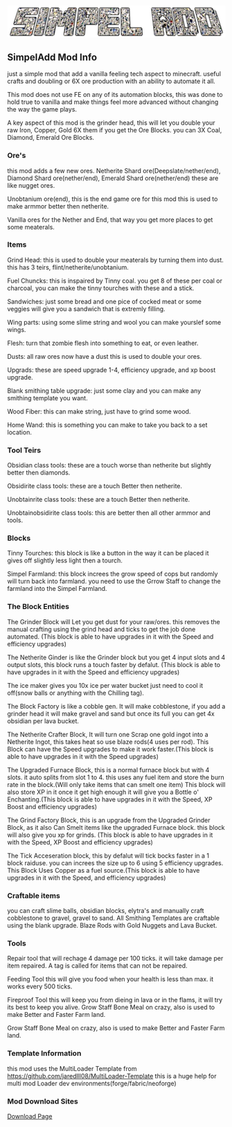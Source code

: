 ![LogoSimpelAdd.png](LogoSimpelAdd.png)

## SimpelAdd Mod Info
just a simple mod that add a vanilla feeling tech aspect to minecraft. useful crafts and doubling or 6X ore production with an ability to automate it all.

This mod does not use FE on any of its automation blocks, this was done to hold true to vanilla and make things feel more advanced without changing the way the game plays.

A key aspect of this mod is the grinder head, this will let you double your raw Iron, Copper, Gold 6X them if you get the Ore Blocks. you can 3X Coal, Diamond, Emerald Ore Blocks.

### Ore's
this mod adds a few new ores. Netherite Shard ore(Deepslate/nether/end), Diamond Shard ore(nether/end), Emerald Shard ore(nether/end) these are like nugget ores.

Unobtanium ore(end), this is the end game ore for this mod this is used to make armmor better then netherite.

Vanilla ores for the Nether and End, that way you get more places to get some meaterals.

### Items
Grind Head: this is used to double your meaterals by turning them into dust. this has 3 teirs, flint/netherite/unobtanium.

Fuel Chuncks: this is inspaired by Tinny coal. you get 8 of these per coal or charcoal, you can make the tinny tourches with these and a stick.

Sandwiches: just some bread and one pice of cocked meat or some veggies will give you a sandwich that is extremly filling.

Wing parts: using some slime string and wool you can make yourslef some wings.

Flesh: turn that zombie flesh into something to eat, or even leather.

Dusts: all raw ores now have a dust this is used to double your ores.

Upgrads: these are speed upgrade 1-4, efficiency upgrade, and xp boost upgrade.

Blank smithing table upgrade: just some clay and you can make any smithing template you want.

Wood Fiber: this can make string, just have to grind some wood.

Home Wand: this is something you can make to take you back to a set location.

### Tool Teirs
Obsidian class tools: these are a touch worse than netherite but slightly better then diamonds.

Obsidirite class tools: these are a touch Better then netherite.

Unobtainrite class tools: these are a touch Better then netherite.

Unobtainobsidirite class tools: this are better then all other armmor and tools.

### Blocks
Tinny Tourches: this block is like a button in the way it can be placed it gives off slightly less light then a tourch.

Simpel Farmland: this block increes the grow speed of cops but randomly will turn back into farmland. you need to use the Grrow Staff to change the farmland into the Simpel Farmland.

### The Block Entities

The Grinder Block will Let you get dust for your raw/ores. this removes the manual crafting using the grind head and ticks to get the job done automated. (This block is able to have upgrades in it with the Speed and efficiency upgrades)

The Netherite Ginder is like the Grinder block but you get 4 input slots and 4 output slots, this block runs a touch faster by defalut. (This block is able to have upgrades in it with the Speed and efficiency upgrades)

The ice maker gives you 10x ice per water bucket just need to cool it off(snow balls or anything with the Chilling tag).

The Block Factory is like a cobble gen. It will make cobblestone, if you add a grinder head it will make gravel and sand but once its full you can get 4x obsidian per lava bucket.

The Netherite Crafter Block, It will turn one Scrap one gold ingot into a Netherite Ingot, this takes heat so use blaze rods(4 uses per rod). This Block can have the Speed upgrades to make it work faster.(This block is able to have upgrades in it with the Speed upgrades)

The Upgraded Furnace Block, this is a normal furnace block but with 4 slots. it auto splits from slot 1 to 4. this uses any fuel item and store the burn rate in the block.(Will only take items that can smelt one item) This block will also store XP in it once it get high enough it will give you a Bottle o' Enchanting.(This block is able to have upgrades in it with the Speed, XP Boost and efficiency upgrades)

The Grind Factory Block, this is an upgrade from the Upgraded Grinder Block, as it also Can Smelt items like the upgraded Furnace block. this block will also give you xp for grinds. (This block is able to have upgrades in it with the Speed, XP Boost and efficiency upgrades)

The Tick Acceseration block, this by defalut will tick bocks faster in a 1 block raiduse. you can increes the size up to 6 using 5 efficiency upgrades. This Block Uses Copper as a fuel source.(This block is able to have upgrades in it with the Speed, and efficiency upgrades)

### Craftable items
you can craft slime balls, obsidian blocks, elytra's and manually craft cobblestone to gravel, gravel to sand. All Smithing Templates are craftable using the blank upgrade. Blaze Rods with Gold Nuggets and Lava Bucket.

### Tools
Repair tool that will rechage 4 damage per 100 ticks. it will take damage per item repaired. A tag is called for items that can not be repaired.

Feeding Tool this will give you food when your health is less than max. it works every 500 ticks.

Fireproof Tool this will keep you from dieing in lava or in the flams, it will try its best to keep you alive.
Grow Staff Bone Meal on crazy, also is used to make Better and Faster Farm land.

Grow Staff Bone Meal on crazy, also is used to make Better and Faster Farm land.


### Template Information
this mod uses the MultiLoader Template from https://github.com/jaredlll08/MultiLoader-Template this is a huge help for multi mod Loader dev environments(forge/fabric/neoforge)

### Mod Download Sites
[Download Page](https://www.curseforge.com/minecraft/mc-mods/simpel-add-mod/files?page=1&pageSize=20)
